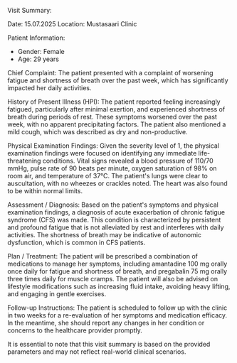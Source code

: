 Visit Summary:

Date: 15.07.2025
Location: Mustasaari Clinic

Patient Information:
- Gender: Female
- Age: 29 years

Chief Complaint:
The patient presented with a complaint of worsening fatigue and shortness of breath over the past week, which has significantly impacted her daily activities.

History of Present Illness (HPI):
The patient reported feeling increasingly fatigued, particularly after minimal exertion, and experienced shortness of breath during periods of rest. These symptoms worsened over the past week, with no apparent precipitating factors. The patient also mentioned a mild cough, which was described as dry and non-productive.

Physical Examination Findings:
Given the severity level of 1, the physical examination findings were focused on identifying any immediate life-threatening conditions. Vital signs revealed a blood pressure of 110/70 mmHg, pulse rate of 90 beats per minute, oxygen saturation of 98% on room air, and temperature of 37°C. The patient's lungs were clear to auscultation, with no wheezes or crackles noted. The heart was also found to be within normal limits.

Assessment / Diagnosis:
Based on the patient's symptoms and physical examination findings, a diagnosis of acute exacerbation of chronic fatigue syndrome (CFS) was made. This condition is characterized by persistent and profound fatigue that is not alleviated by rest and interferes with daily activities. The shortness of breath may be indicative of autonomic dysfunction, which is common in CFS patients.

Plan / Treatment:
The patient will be prescribed a combination of medications to manage her symptoms, including amantadine 100 mg orally once daily for fatigue and shortness of breath, and pregabalin 75 mg orally three times daily for muscle cramps. The patient will also be advised on lifestyle modifications such as increasing fluid intake, avoiding heavy lifting, and engaging in gentle exercises.

Follow-up Instructions:
The patient is scheduled to follow up with the clinic in two weeks for a re-evaluation of her symptoms and medication efficacy. In the meantime, she should report any changes in her condition or concerns to the healthcare provider promptly.

It is essential to note that this visit summary is based on the provided parameters and may not reflect real-world clinical scenarios.